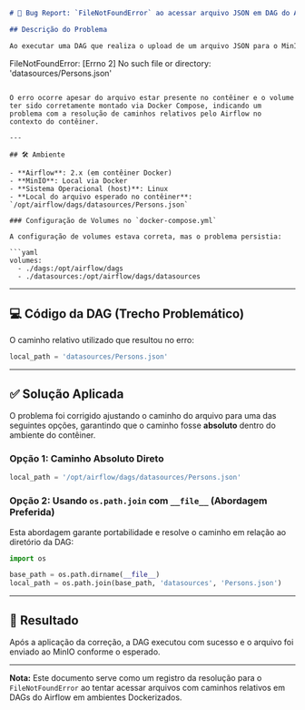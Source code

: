 

```markdown
# 🐞 Bug Report: `FileNotFoundError` ao acessar arquivo JSON em DAG do Airflow

## Descrição do Problema

Ao executar uma DAG que realiza o upload de um arquivo JSON para o MinIO usando `S3Hook`, o Airflow retorna a seguinte exceção:

```

FileNotFoundError: [Errno 2] No such file or directory: 'datasources/Persons.json'

````

O erro ocorre apesar do arquivo estar presente no contêiner e o volume ter sido corretamente montado via Docker Compose, indicando um problema com a resolução de caminhos relativos pelo Airflow no contexto do contêiner.

---

## 🛠️ Ambiente

- **Airflow**: 2.x (em contêiner Docker)
- **MinIO**: Local via Docker
- **Sistema Operacional (host)**: Linux
- **Local do arquivo esperado no contêiner**: `/opt/airflow/dags/datasources/Persons.json`

### Configuração de Volumes no `docker-compose.yml`

A configuração de volumes estava correta, mas o problema persistia:

```yaml
volumes:
  - ./dags:/opt/airflow/dags
  - ./datasources:/opt/airflow/dags/datasources
````

-----

## 💻 Código da DAG (Trecho Problemático)

O caminho relativo utilizado que resultou no erro:

```python
local_path = 'datasources/Persons.json'
```

-----

## ✅ Solução Aplicada

O problema foi corrigido ajustando o caminho do arquivo para uma das seguintes opções, garantindo que o caminho fosse **absoluto** dentro do ambiente do contêiner.

### Opção 1: Caminho Absoluto Direto

```python
local_path = '/opt/airflow/dags/datasources/Persons.json'
```

### Opção 2: Usando `os.path.join` com `__file__` (Abordagem Preferida)

Esta abordagem garante portabilidade e resolve o caminho em relação ao diretório da DAG:

```python
import os

base_path = os.path.dirname(__file__)
local_path = os.path.join(base_path, 'datasources', 'Persons.json')
```

-----

## 🏁 Resultado

Após a aplicação da correção, a DAG executou com sucesso e o arquivo foi enviado ao MinIO conforme o esperado.

-----

**Nota:** Este documento serve como um registro da resolução para o `FileNotFoundError` ao tentar acessar arquivos com caminhos relativos em DAGs do Airflow em ambientes Dockerizados.

```
```
